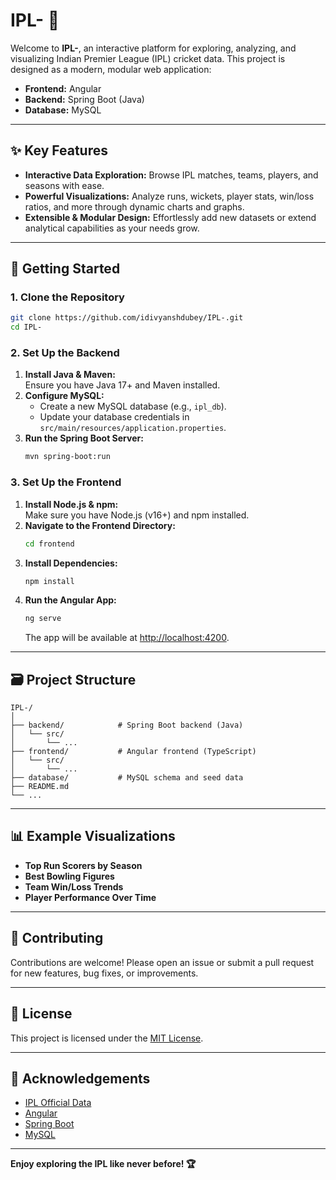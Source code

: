 # IPL- 🏏

Welcome to **IPL-**, an interactive platform for exploring, analyzing, and visualizing Indian Premier League (IPL) cricket data. This project is designed as a modern, modular web application:

- **Frontend:** Angular
- **Backend:** Spring Boot (Java)
- **Database:** MySQL

---

## ✨ Key Features

- **Interactive Data Exploration:** Browse IPL matches, teams, players, and seasons with ease.
- **Powerful Visualizations:** Analyze runs, wickets, player stats, win/loss ratios, and more through dynamic charts and graphs.
- **Extensible & Modular Design:** Effortlessly add new datasets or extend analytical capabilities as your needs grow.

---

## 🚀 Getting Started

### 1. Clone the Repository

```bash
git clone https://github.com/idivyanshdubey/IPL-.git
cd IPL-
```

### 2. Set Up the Backend

1. **Install Java & Maven:**  
   Ensure you have Java 17+ and Maven installed.
2. **Configure MySQL:**  
   - Create a new MySQL database (e.g., `ipl_db`).
   - Update your database credentials in `src/main/resources/application.properties`.
3. **Run the Spring Boot Server:**  
   ```bash
   mvn spring-boot:run
   ```

### 3. Set Up the Frontend

1. **Install Node.js & npm:**  
   Make sure you have Node.js (v16+) and npm installed.
2. **Navigate to the Frontend Directory:**  
   ```bash
   cd frontend
   ```
3. **Install Dependencies:**  
   ```bash
   npm install
   ```
4. **Run the Angular App:**  
   ```bash
   ng serve
   ```
   The app will be available at [http://localhost:4200](http://localhost:4200).

---

## 🗃️ Project Structure

```text
IPL-/
│
├── backend/            # Spring Boot backend (Java)
│   └── src/
│       └── ...
├── frontend/           # Angular frontend (TypeScript)
│   └── src/
│       └── ...
├── database/           # MySQL schema and seed data
├── README.md
└── ...
```

---

## 📊 Example Visualizations

- **Top Run Scorers by Season**
- **Best Bowling Figures**
- **Team Win/Loss Trends**
- **Player Performance Over Time**

---

## 🤝 Contributing

Contributions are welcome! Please open an issue or submit a pull request for new features, bug fixes, or improvements.

---

## 📄 License

This project is licensed under the [MIT License](LICENSE).

---

## 🙌 Acknowledgements

- [IPL Official Data](https://www.iplt20.com/stats/all-time)
- [Angular](https://angular.io/)
- [Spring Boot](https://spring.io/projects/spring-boot)
- [MySQL](https://www.mysql.com/)

---

**Enjoy exploring the IPL like never before! 🏆**
